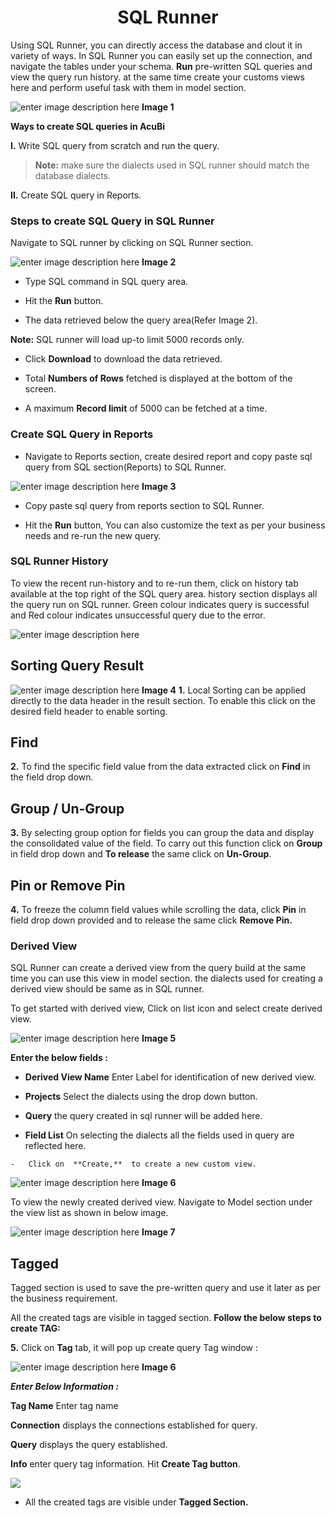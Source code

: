 


 <center><h1>SQL Runner</h1></center>

Using SQL Runner, you can directly access the database and clout it in variety of ways. In SQL Runner you can easily set up the connection, and navigate the tables under your schema.  **Run**  pre-written SQL queries and view the query run history. at the same time create your customs views here and perform useful task with them in model section.

![enter image description here](https://raw.githubusercontent.com/sv18042016/fp1/f127fd40abc4d77b566dd8186cea91b69a9bfd25/images/New_version5/TD_SQL_Image1.png)
**Image 1**

**Ways to create SQL queries in AcuBi**

**I.** Write SQL query from scratch and run the query.

 > **Note:** make sure the dialects used in SQL runner should match the database dialects.
    
**II.** Create SQL query in Reports.
    
### Steps to create SQL Query in SQL Runner

 Navigate to SQL runner by clicking on SQL Runner section.
 
![enter image description here](https://raw.githubusercontent.com/sv18042016/fp1/b39fda27ee8c1b3476ef40b62ec8a3057ff15786/images/New_version5/TD_SQL_Image2.png)
**Image 2**

-  Type  SQL command in SQL query area.

-   Hit the  **Run** button.

-   The data retrieved below the query area(Refer Image 2).

**Note:**  SQL runner will load up-to limit 5000 records only.

-  Click  **Download**  to download the data retrieved.

- Total **Numbers of Rows** fetched is displayed at the bottom of the screen.

-  A maximum  **Record limit**  of 5000 can be fetched at a time.

### Create SQL Query in Reports

- Navigate to Reports section, create desired report and copy paste sql query from SQL section(Reports) to SQL Runner.

![enter image description here](https://raw.githubusercontent.com/sv18042016/fp1/d49ce2fb758653d913874a2b3de20c2d788646fd/images/New_version5/TD_SQL_Image3.png) 
**Image 3**

-   Copy paste sql query from reports section to SQL Runner.
    
- Hit the **Run** button, You can also customize the text as per your business needs and re-run the new query.
    
### SQL Runner History

To view the recent run-history and to re-run them, click on history tab available at the top right of the SQL query area. history section displays all the query run on SQL runner. Green colour indicates query is successful and Red colour indicates unsuccessful query due to the error.

![enter image description here](https://raw.githubusercontent.com/sv18042016/fp1/cc6726e8dbfc000869585b981af2b09437a7e149/images/New_version5/TD_SQL_Image4.png)

## Sorting Query Result

![enter image description here](https://raw.githubusercontent.com/sv18042016/fp1/7ce6cf259173da9056f59348c70d063764c1ba85/images/New_version5/TD_SQL_Image4.png)
**Image 4**
**1.** Local Sorting can be applied directly to the data header in the result section. To enable this click on the desired field header to enable sorting.

## Find

**2.** To find the specific field value from the data extracted click on **Find** in the  field drop down.

## Group / Un-Group

**3.** By selecting group option for fields you can group the data and display the consolidated value of the field. To carry out this function click on **Group** in field drop down and **To release** the same click on **Un-Group**. 

## Pin or Remove Pin

**4.** To freeze the column field values while scrolling the data, click **Pin** in field drop down provided and to release the same click **Remove Pin.**

### Derived View

SQL Runner can create a derived view from the query build at the same time you can use this view in model section. the dialects used for creating a derived view should be same as in SQL runner.

To get started with derived view, Click on list icon and select create derived view.

![enter image description here](https://raw.githubusercontent.com/sv18042016/fp1/046dbed3d1d2595b7250ed3e1c4b57ef06d76ae2/images/New_version5/TD_SQL_Image5.png)
**Image 5**

**Enter the below fields :**

-   **Derived View Name**  Enter Label for identification of new derived view.
    
-   **Projects**  Select the dialects using the drop down button.
    
-   **Query**  the query created in sql runner will be added here.
    
   -   **Field List**  On selecting the dialects all the fields used in query are reflected here.
        
    -   Click on  **Create,**  to create a new custom view.
    
    



![enter image description here](https://raw.githubusercontent.com/sv18042016/fp1/51255d3dbab14ac3607ff6091c095452be43d238/images/custom_view.png)
**Image 6**

To view the newly created derived view. Navigate to Model section under the view list as shown in below image.


![enter image description here](https://raw.githubusercontent.com/sv18042016/fp1/51255d3dbab14ac3607ff6091c095452be43d238/images/model_derived_view.png)
**Image 7**


## Tagged

Tagged section is used to save the pre-written query and use it later as per the business requirement.

All the created tags are visible in tagged section.  **Follow the below steps to create TAG:**

**5.** Click on **Tag**  tab, it will pop up create query Tag window :

![enter image description here](https://raw.githubusercontent.com/sv18042016/fp1/1fea7f40bc70240194a4aeff0d4e11d2d69bcbfe/images/New_version5/TD_SQL_Image6.png)
**Image 6**

***Enter Below Information :***

**Tag Name**  Enter tag name

**Connection**  displays the connections established for query.

**Query**  displays the query established.

**Info**  enter query tag information.
   Hit  **Create Tag button**.

![
](https://raw.githubusercontent.com/sv18042016/fp1/1a7f8565de46814dd5aab91b5cfe32b61e4252e5/images/Tag2.png)

-   All the created tags are visible under  **Tagged Section.**
<!--stackedit_data:
eyJoaXN0b3J5IjpbLTMzNjE4Mjk0MiwtODQ2NTYyNjIxLC0xMT
gyMDI3OTM3LDE0Mzg5ODA2OTYsLTE5NzY3NjUxMiwxNjg0MDI2
NzEsLTExNzM4MTA1MDcsLTgwODkwNDAwLDQ4OTE5MTAwNywtMT
Y5NjkzNjM3LC0yOTU2OTk5MDcsMTM0NjY1NzQzNCw4NjE0MjA3
MjMsLTE0NzkyMTMxMjAsMTU3NDQwNzExOCwtMTYzMjM3NjY1MC
wtNzgwMDMyMzU4LDE4NjA0ODQ3Nl19
-->